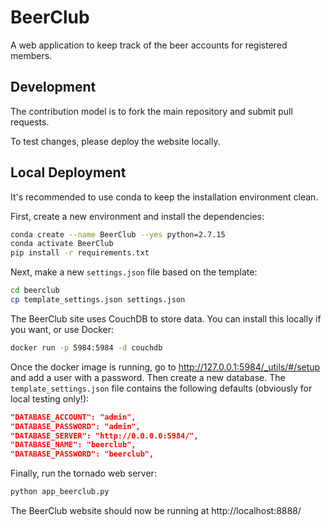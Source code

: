 # BeerClub

A web application to keep track of the beer accounts for registered members.

## Development

The contribution model is to fork the main repository and submit pull requests.

To test changes, please deploy the website locally.

## Local Deployment

It's recommended to use conda to keep the installation environment clean.

First, create a new environment and install the dependencies:

```bash
conda create --name BeerClub --yes python=2.7.15
conda activate BeerClub
pip install -r requirements.txt
```

Next, make a new `settings.json` file based on the template:

```bash
cd beerclub
cp template_settings.json settings.json
```

The BeerClub site uses CouchDB to store data.
You can install this locally if you want, or use Docker:

```bash
docker run -p 5984:5984 -d couchdb
```

Once the docker image is running, go to  http://127.0.0.1:5984/_utils/#/setup
and add a user with a password. Then create a new database.
The `template_settings.json` file contains the following defaults
(obviously for local testing only!):

```json
"DATABASE_ACCOUNT": "admin",
"DATABASE_PASSWORD": "admin",
"DATABASE_SERVER": "http://0.0.0.0:5984/",
"DATABASE_NAME": "beerclub",
"DATABASE_PASSWORD": "beerclub",
```

Finally, run the tornado web server:

```bash
python app_beerclub.py
```

The BeerClub website should now be running at http://localhost:8888/
